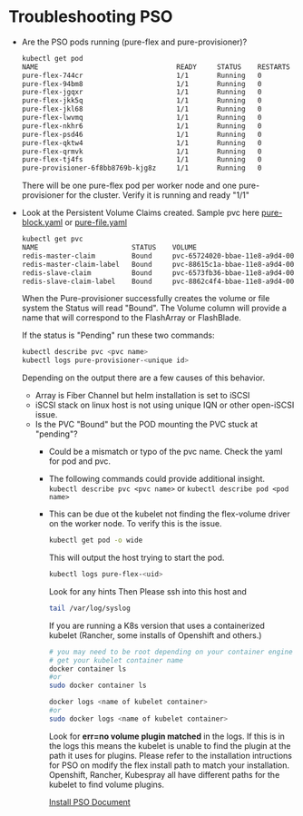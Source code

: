 # Troubleshooting PSO

- Are the PSO pods running (pure-flex and pure-provisioner)?

   ```bash
   kubectl get pod
   NAME                                  READY     STATUS    RESTARTS   AGE
   pure-flex-744cr                       1/1       Running   0          1d
   pure-flex-94bm8                       1/1       Running   0          1d
   pure-flex-jgqxr                       1/1       Running   0          1d
   pure-flex-jkk5q                       1/1       Running   0          1d
   pure-flex-jkl68                       1/1       Running   0          1d
   pure-flex-lwvmq                       1/1       Running   0          1d
   pure-flex-nkhr6                       1/1       Running   0          1d
   pure-flex-psd46                       1/1       Running   0          1d
   pure-flex-qktw4                       1/1       Running   0          1d
   pure-flex-qrmvk                       1/1       Running   0          1d
   pure-flex-tj4fs                       1/1       Running   0          1d
   pure-provisioner-6f8bb8769b-kjg8z     1/1       Running   0          1d
   ```

   There will be one pure-flex pod per worker node and one pure-provisioner for the cluster. Verify it is running and ready "1/1"

- Look at the Persistent Volume Claims created. Sample pvc here [pure-block.yaml](/Samples/pure-block.yaml) or [pure-file.yaml](/Samples/pure-file.yaml)

   ```bash
   kubectl get pvc
   NAME                       STATUS    VOLUME                                     CAPACITY   ACCESS MODES   STORAGECLASS   AGE
   redis-master-claim         Bound     pvc-65724020-bbae-11e8-a9d4-0050569f373f   2Gi        RWO            pure-block     1d
   redis-master-claim-label   Bound     pvc-88615c1a-bbae-11e8-a9d4-0050569f373f   2Gi        RWO            pure-block     1d
   redis-slave-claim          Bound     pvc-6573fb36-bbae-11e8-a9d4-0050569f373f   2Gi        RWO            pure-block     1d
   redis-slave-claim-label    Bound     pvc-8862c4f4-bbae-11e8-a9d4-0050569f373f   2Gi        RWO            pure-block     1d
   ```

   When the Pure-provisioner successfully creates the volume or file system the Status will read "Bound". The Volume column will provide a name that will correspond to the FlashArray or FlashBlade.

   If the status is "Pending" run these two commands:

   ```bash
   kubectl describe pvc <pvc name>
   kubectl logs pure-provisioner-<unique id>
   ```

   Depending on the output there are a few causes of this behavior.
  - Array is Fiber Channel but helm installation is set to iSCSI
  - iSCSI stack on linux host is not using unique IQN or other open-iSCSI issue.
  - Is the PVC "Bound" but the POD mounting the PVC stuck at "pending"?
    - Could be a mismatch or typo of the pvc name. Check the yaml for pod and pvc.
    - The following commands could provide additional insight. ```kubectl describe pvc <pvc name>``` or ```kubectl describe pod <pod name>```
    - This can be due ot the kubelet not finding the flex-volume driver on the worker node. To verify this is the issue.

      ```bash
      kubectl get pod -o wide
      ```

      This will output the host trying to start the pod. 

      ```bash
      kubectl logs pure-flex-<uid>
      ```
      Look for any hints
      Then Please ssh into this host and

      ```bash
      tail /var/log/syslog
      ```

      If you are running a K8s version that uses a containerized kubelet (Rancher, some installs of Openshift and others.)

      ```bash
      # you may need to be root depending on your container engine installation
      # get your kubelet container name
      docker container ls
      #or
      sudo docker container ls
      
      docker logs <name of kubelet container>
      #or
      sudo docker logs <name of kubelet container>
      ```

      Look for **err=no volume plugin matched** in the logs.
      If this is in the logs this means the kubelet is unable to find the plugin at the path it uses for plugins. Please refer to the installation intructions for PSO on modify the flex install path to match your installation. Openshift, Rancher, Kubespray all have different paths for the kubelet to find volume plugins.

      [Install PSO Document](installation_PSO.md)